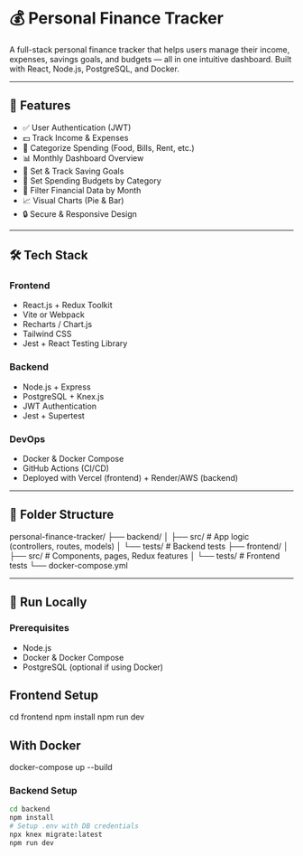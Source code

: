 # 💰 Personal Finance Tracker

A full-stack personal finance tracker that helps users manage their income, expenses, savings goals, and budgets — all in one intuitive dashboard. Built with React, Node.js, PostgreSQL, and Docker.

---

## 🚀 Features

- ✅ User Authentication (JWT)
- 💵 Track Income & Expenses
- 🧾 Categorize Spending (Food, Bills, Rent, etc.)
- 📊 Monthly Dashboard Overview
- 🎯 Set & Track Saving Goals
- 💸 Set Spending Budgets by Category
- 📅 Filter Financial Data by Month
- 📈 Visual Charts (Pie & Bar)
- 🔒 Secure & Responsive Design

---

## 🛠 Tech Stack

### Frontend
- React.js + Redux Toolkit
- Vite or Webpack
- Recharts / Chart.js
- Tailwind CSS
- Jest + React Testing Library

### Backend
- Node.js + Express
- PostgreSQL + Knex.js
- JWT Authentication
- Jest + Supertest

### DevOps
- Docker & Docker Compose
- GitHub Actions (CI/CD)
- Deployed with Vercel (frontend) + Render/AWS (backend)

---

## 📁 Folder Structure

personal-finance-tracker/
├── backend/
│ ├── src/ # App logic (controllers, routes, models)
│ └── tests/ # Backend tests
├── frontend/
│ ├── src/ # Components, pages, Redux features
│ └── tests/ # Frontend tests
└── docker-compose.yml


---

## 🧪 Run Locally

### Prerequisites
- Node.js
- Docker & Docker Compose
- PostgreSQL (optional if using Docker)


## Frontend Setup

cd frontend
npm install
npm run dev

## With Docker
docker-compose up --build


### Backend Setup

```bash
cd backend
npm install
# Setup .env with DB credentials
npx knex migrate:latest
npm run dev
